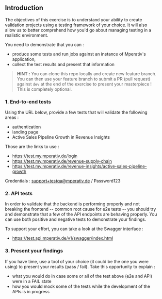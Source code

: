 ## Introduction

The objectives of this exercise is to understand your ability to create validation projects using a testing framework of your choice.
It will also allow us to better comprehend how you'd go about managing testing in a realistic environment. 

You need to demonstrate that you can :
  * produce some tests and run jobs against an instance of Mperativ's application,
  * collect the test results and present that information

> __HINT :__ You can clone this repo locally and create new feature branch. You can then use your feature branch to submit a PR (pull request) against `dev` at the end of the exercise to present your masterpiece ! This is completely optional.


### 1. End-to-end tests

Using the URL below, provide a few tests that will validate the following areas : 
  * authentication
  * landing page
  * Active Sales Pipeline Growth in Revenue Insights

Those are the links to use : 
  - https://test.my.mperativ.de/login
  - https://test.my.mperativ.de/revenue-supply-chain
  - https://test.my.mperativ.de/revenue-insights/active-sales-pipeline-growth

Credentials : support+testqa@mperativ.de / Password123

### 2. API tests

In order to validate that the backend is performing properly and not breaking the frontend -- common root cause for e2e tests -- you should try and demonstrate that a few of the API endpoints are behaving properly.
You can use both positive and negative tests to demonstrate your findings.

To support your effort, you can take a look at the Swagger interface : 
  - https://test.api.mperativ.de/v1/swagger/index.html

### 3. Present your findings

If you have time, use a tool of your choice (it could be the one you were using) to present your results (pass / fail).
Take this opportunity to explain : 
  * what you would do in case some or all of the test above (e2e and API) were in a FAIL state
  * how you would mock some of the tests while the development of the APIs is in progress


